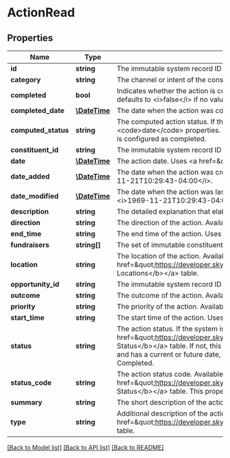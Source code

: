 # ActionRead

## Properties
Name | Type | Description | Notes
------------ | ------------- | ------------- | -------------
**id** | **string** | The immutable system record ID of the action. | [optional] 
**category** | **string** | The channel or intent of the constituent interaction. Available values are &lt;i&gt;Phone Call&lt;/i&gt;, &lt;i&gt;Meeting&lt;/i&gt;, &lt;i&gt;Mailing&lt;/i&gt;, &lt;i&gt;Email&lt;/i&gt;, and &lt;i&gt;Task/Other&lt;/i&gt;. | [optional] 
**completed** | **bool** | Indicates whether the action is complete. If the system is configured to use custom action statuses, this value is based on the action status value. This property defaults to &lt;i&gt;false&lt;/i&gt; if no value is provided. | [optional] 
**completed_date** | [**\DateTime**](\DateTime.md) | The date when the action was completed. Uses &lt;a href&#x3D;\&quot;https://tools.ietf.org/html/rfc3339\&quot;&gt;ISO-8601 format: &lt;/a&gt;&lt;i&gt;1969-11-21T10:29:43&lt;/i&gt;. | [optional] 
**computed_status** | **string** | The computed action status. If the system is not configured to use custom action statuses, this field computes the status based on the &lt;code&gt;completed&lt;/code&gt; and &lt;code&gt;date&lt;/code&gt; properties. If not, the field calculates the status based on the action&#x27;s date property and whether action&#x27;s &lt;code&gt;Action Status&lt;/code&gt; property is configured as completed. | [optional] 
**constituent_id** | **string** | The immutable system record ID of the constituent associated with the action. | [optional] 
**date** | [**\DateTime**](\DateTime.md) | The action date. Uses &lt;a href&#x3D;\&quot;https://tools.ietf.org/html/rfc3339\&quot;&gt;ISO-8601 format: &lt;/a&gt;&lt;i&gt;1969-11-21T10:29:43&lt;/i&gt;. | [optional] 
**date_added** | [**\DateTime**](\DateTime.md) | The date when the action was created. Includes an offset from UTC in &lt;a href&#x3D;\&quot;https://tools.ietf.org/html/rfc3339\&quot;&gt;ISO-8601 format: &lt;/a&gt;&lt;i&gt;1969-11-21T10:29:43-04:00&lt;/i&gt;. | [optional] 
**date_modified** | [**\DateTime**](\DateTime.md) | The date when the action was last modified. Includes an offset from UTC in &lt;a href&#x3D;\&quot;https://tools.ietf.org/html/rfc3339\&quot;&gt;ISO-8601 format: &lt;/a&gt;&lt;i&gt;1969-11-21T10:29:43-04:00&lt;/i&gt;. | [optional] 
**description** | **string** | The detailed explanation that elaborates on the action summary. | [optional] 
**direction** | **string** | The direction of the action. Available values are &lt;i&gt;Inbound&lt;/i&gt; and &lt;i&gt;Outbound&lt;/i&gt;. | [optional] 
**end_time** | **string** | The end time of the action. Uses 24-hour time in the &lt;i&gt;HH:mm&lt;/i&gt; format. For example, 17:30 represents 5:30 p.m. | [optional] 
**fundraisers** | **string[]** | The set of immutable constituent system record IDs for the fundraisers associated with the action. | [optional] 
**location** | **string** | The location of the action. Available values are the entries in the &lt;a href&#x3D;\&quot;https://developer.sky.blackbaud.com/docs/services/56b76470069a0509c8f1c5b3/operations/ListActionLocations\&quot;&gt;&lt;b&gt;Action Locations&lt;/b&gt;&lt;/a&gt; table. | [optional] 
**opportunity_id** | **string** | The immutable system record ID of the opportunity associated with the action. | [optional] 
**outcome** | **string** | The outcome of the action. Available values are &lt;i&gt;Successful&lt;/i&gt; and &lt;i&gt;Unsuccessful&lt;/i&gt;. | [optional] 
**priority** | **string** | The priority of the action. Available values are &lt;i&gt;Normal&lt;/i&gt;, &lt;i&gt;High&lt;/i&gt;, and &lt;i&gt;Low&lt;/i&gt;. The default is &lt;i&gt;Normal&lt;/i&gt;. | [optional] 
**start_time** | **string** | The start time of the action. Uses 24-hour time in the &lt;i&gt;HH:mm&lt;/i&gt; format. For example, 17:30 represents 5:30 p.m. | [optional] 
**status** | **string** | The action status. If the system is configured to use custom action statuses, available values are the entries in the &lt;a href&#x3D;\&quot;https://developer.sky.blackbaud.com/docs/services/56b76470069a0509c8f1c5b3/operations/ListActionStatusTypes\&quot;&gt;&lt;b&gt;Action Status&lt;/b&gt;&lt;/a&gt; table. If not, this field computes the status based on the &lt;code&gt;completed&lt;/code&gt; and &lt;code&gt;date&lt;/code&gt; properties: If an action is not completed and has a current or future date, the status is Open; if an action is not completed and has a past date, the status is Past due; and if an action is completed, the status is Completed. | [optional] 
**status_code** | **string** | The action status code. Available values are in the &lt;a href&#x3D;\&quot;https://developer.sky.blackbaud.com/docs/services/56b76470069a0509c8f1c5b3/operations/ListActionStatusTypes\&quot;&gt;&lt;b&gt;Action Status&lt;/b&gt;&lt;/a&gt; table. This property is only returned when the system is configured to use custom action statuses. | [optional] 
**summary** | **string** | The short description of the action that appears at the top of the record. | [optional] 
**type** | **string** | Additional description of the action to complement the category. Available values are the entries in the &lt;a href&#x3D;\&quot;https://developer.sky.blackbaud.com/docs/services/56b76470069a0509c8f1c5b3/operations/ListActionTypes\&quot;&gt;&lt;b&gt;Actions&lt;/b&gt;&lt;/a&gt; table. | [optional] 

[[Back to Model list]](../../README.md#documentation-for-models) [[Back to API list]](../../README.md#documentation-for-api-endpoints) [[Back to README]](../../README.md)

